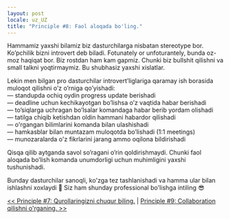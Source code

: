 ```yaml
---
layout: post
locale: uz_UZ
title: "Principle #8: Faol aloqada bo'ling."
---
```


Hammamiz yaxshi bilamiz biz dasturchilarga nisbatan stereotype bor. Ko’pchilik bizni introvert deb biladi. Fotunately or unfoturantely, bunda oz-moz haqiqat bor. Biz rostdan ham kam gapmiz. Chunki biz bullshit qilishni va small talkni yoqtirmaymiz. Bu shubhasiz yaxshi xislatlar.

Lekin men bilgan pro dasturchilar introvert’liglariga qaramay ish borasida muloqot qilishni o’z o’rniga qo’yishadi:\
— standupda ochiq oydin progress update berishadi\
— deadline uchun kechikayotgan bo’lishsa o’z vaqtida habar berishadi\
— to’siqlarga uchragan bo’lsalar komandaga habar berib yordam olishadi\
— tatilga chiqib ketishdan oldin hammani habardor qilishadi\
— o'rgangan bilimlarini komanda bilan ulashishadi\
— hamkasblar bilan muntazam muloqotda bo’lishadi  (1:1 meetings)\
— munozaralarda o'z fikrlarini jarang ammo oqilona bildirishadi

Qisqa qilib aytganda savol so’ragani o’rin qoldirishmaydi. Chunki faol aloqada bo’lish komanda unumdorligi uchun muhimligini yaxshi tushunishadi.

Bunday dasturchilar sanoqli, ko'zga tez tashlanishadi va hamma ular bilan ishlashni xoxlaydi 🙂 Siz ham shunday professional bo'lishga intiling 😎

[<< Principle #7: Qurollaringizni chuqur biling.](/2024/02/02/principle-7-qurollaringizni-chuqur-biling.html) | [Principle #9: Collaboration qilishni o'rganing. >>](/2024/02/07/principle-9-collaboration.html)

